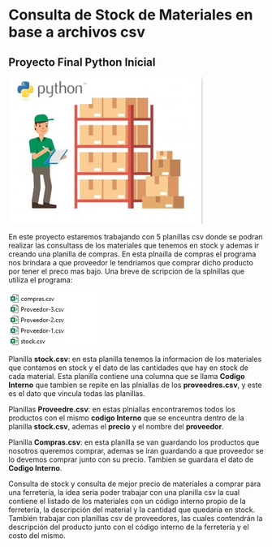 # Consulta de Stock de Materiales en base a archivos csv
## Proyecto Final Python Inicial

![ControlDeStock](/Imagenes/ControlDeStock.jpg)


En este proyecto estaremos trabajando con 5 planillas csv donde se podran realizar las consultass de los materiales que tenemos en stock y ademas ir creando una planilla de compras. En esta plnailla de compras el programa nos brindara a que proveedor le tendriamos que comprar dicho producto por tener  el preco mas bajo. Una breve de scripcion de la splnillas que utiliza el programa:

![Planillas](/Imagenes/Planillas.jpg)

Planilla **stock.csv**: en esta planilla tenemos la informacion de los materiales que contamos en stock y el dato de las cantidades que hay en stock de cada material. Esta planilla contiene una columna que se llama **Codigo Interno** que tambien se repite en las plniallas de los **proveedres.csv**, y este es el dato que vincula todas las planillas. 

Planillas **Proveedre.csv**: en estas plniallas encontraremos todos los productos con el mismo **codigo Interno** que se enceuntra dentro de la planilla **stock.csv**, ademas el **precio** y el nombre del **proveedor**.

Planilla **Compras.csv**: en esta planilla se van guardando los productos que nosotros queremos comprar, ademas se iran guardando a que proveedor se lo devemos comprar junto con su precio. Tambien se guardara el dato de **Codigo Interno**.


Consulta de stock y consulta de mejor precio de materiales a comprar para una ferretería, la idea seria poder trabajar con una planilla csv la cual contiene el listado de los materiales con un código interno propio de la ferretería, la descripción del material y la cantidad que quedaría en stock. También trabajar con  planillas csv de proveedores, las cuales contendrán la descripción del producto junto con el código interno de la ferretería y el costo del mismo.  

